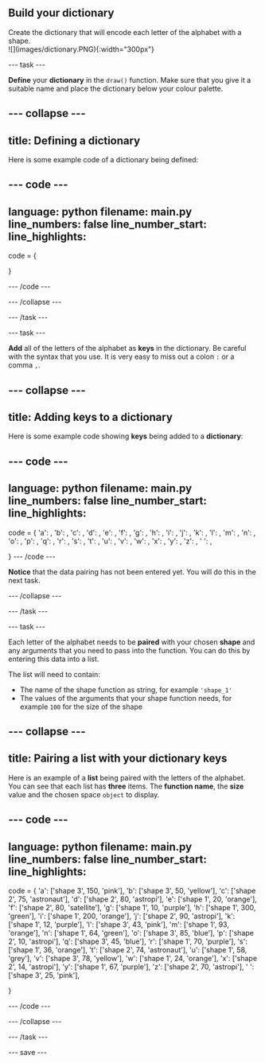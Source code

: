 ## Build your dictionary

<div style="display: flex; flex-wrap: wrap">
<div style="flex-basis: 200px; flex-grow: 1; margin-right: 15px;">
Create the dictionary that will encode each letter of the alphabet with a shape. 
</div>
<div>
![](images/dictionary.PNG){:width="300px"}
</div>
</div>

--- task ---

**Define** your **dictionary** in the `draw()` function. Make sure that you give it a suitable name and place the dictionary below your colour palette.  

--- collapse ---
---
title: Defining a dictionary
---
Here is some example code of a dictionary being defined:

--- code ---
---
language: python
filename: main.py
line_numbers: false
line_number_start: 
line_highlights: 
---
code = {
    
  }

--- /code ---

--- /collapse ---

--- /task ---

--- task ---

**Add** all of the letters of the alphabet as **keys** in the dictionary. Be careful with the syntax that you use. It is very easy to miss out a colon `:` or a comma `,`.

--- collapse ---
---
title: Adding keys to a dictionary
---
Here is some example code showing **keys** being added to a **dictionary**:

--- code ---
---
language: python
filename: main.py
line_numbers: false
line_number_start: 
line_highlights: 
---
code = {
  'a': ,
  'b': ,
  'c': ,
  'd': ,
  'e': ,
  'f': ,
  'g': ,
  'h': ,
  'i': ,
  'j': ,
  'k': ,
  'l': ,
  'm': ,
  'n': ,
  'o': ,
  'p': ,
  'q': ,
  'r': ,
  's': ,
  't': ,
  'u': ,
  'v': ,
  'w': ,
  'x': ,
  'y': ,
  'z': ,
  ' ': ,
    
  }
--- /code ---

**Notice** that the data pairing has not been entered yet. You will do this in the next task. 

--- /collapse ---

--- /task ---

--- task ---

Each letter of the alphabet needs to be **paired** with your chosen **shape** and any arguments that you need to pass into the function. You can do this by entering this data into a list. 

The list will need to contain:
+ The name of the shape function as string, for example `'shape_1'`
+ The values of the arguments that your shape function needs, for example `100` for the size of the shape

--- collapse ---
---
title: Pairing a list with your dictionary keys
---

Here is an example of a **list** being paired with the letters of the alphabet. You can see that each list has **three** items. The **function name**, the **size** value and the chosen space `object` to display. 

--- code ---
---
language: python
filename: main.py
line_numbers: false
line_number_start: 
line_highlights: 
---
  code = {
    'a': ['shape 3', 150, 'pink'],
    'b': ['shape 3', 50, 'yellow'],
    'c': ['shape 2', 75, 'astronaut'],
    'd': ['shape 2', 80, 'astropi'],
    'e': ['shape 1', 20, 'orange'],
    'f': ['shape 2', 80, 'satellite'],
    'g': ['shape 1', 10, 'purple'],
    'h': ['shape 1', 300, 'green'],
    'i': ['shape 1', 200, 'orange'],
    'j': ['shape 2', 90, 'astropi'],
    'k': ['shape 1', 12, 'purple'],
    'l': ['shape 3', 43, 'pink'],
    'm': ['shape 1', 93, 'orange'],
    'n': ['shape 1', 64, 'green'],
    'o': ['shape 3', 85, 'blue'],
    'p': ['shape 2', 10, 'astropi'],
    'q': ['shape 3', 45, 'blue'],
    'r': ['shape 1', 70, 'purple'],
    's': ['shape 1', 36, 'orange'],
    't': ['shape 2', 74, 'astronaut'],
    'u': ['shape 1', 58, 'grey'],
    'v': ['shape 3', 78, 'yellow'],
    'w': ['shape 1', 24, 'orange'],
    'x': ['shape 2', 14, 'astropi'],
    'y': ['shape 1', 67, 'purple'],
    'z': ['shape 2', 70, 'astropi'],
    ' ': ['shape 3', 25, 'pink'],
      
  }

--- /code ---


--- /collapse ---

--- /task ---



--- save ---
